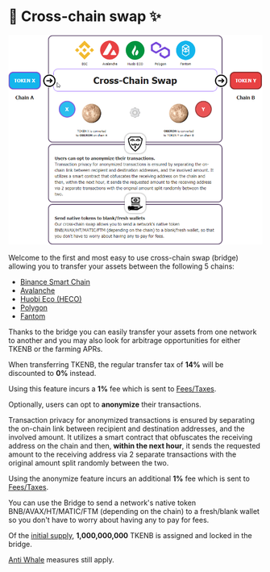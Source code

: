 # 🔁 Cross-chain swap ✨

![](../.gitbook/assets/2021-09-06-23_44_58-window.png)

Welcome to the first and most easy to use cross-chain swap \(bridge\) allowing you to transfer your assets between the following 5 chains:

* [Binance Smart Chain](https://www.binance.org/en/smartChain)
* [Avalanche](https://www.avax.network/)
* [Huobi Eco \(HECO\)](https://www.hecochain.com/en-us/)
* [Polygon](https://polygon.technology/)
* [Fantom](https://fantom.foundation/) 

Thanks to the bridge you can easily transfer your assets from one network to another and you may also look for arbitrage opportunities for either TKENB or the farming APRs.

When transferring TKENB, the regular transfer tax of **14%** will be discounted to **0%** instead.

Using this feature incurs a **1%** fee which is sent to [Fees/Taxes](deposit-fee-redistribution.md).

Optionally, users can opt to **anonymize** their transactions.  
  
Transaction privacy for anonymized transactions is ensured by separating the on-chain link between recipient and destination addresses, and the involved amount. It utilizes a smart contract that obfuscates the receiving address on the chain and then, **within the next hour**, it sends the requested amount to the receiving address via 2 separate transactions with the original amount split randomly between the two.

Using the anonymize feature incurs an additional **1%** fee which is sent to [Fees/Taxes](deposit-fee-redistribution.md).

You can use the Bridge to send a network's native token BNB/AVAX/HT/MATIC/FTM \(depending on the chain\) to a fresh/blank wallet so you don't have to worry about having any to pay for fees.

Of the [initial supply](../tokenomics/tkenb.md), **1,000,000,000** TKENB is assigned and locked in the bridge.

[Anti Whale](anti-whale.md) measures still apply.

